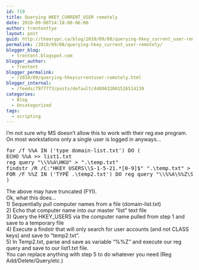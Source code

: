 ```yaml
---
id: 719
title: Querying HKEY_CURRENT_USER remotely
date: 2010-09-08T14:18:00-06:00
author: trententtye
layout: post
guid: http://theorypc.ca/blog/2010/09/08/querying-hkey_current_user-remotely/
permalink: /2010/09/08/querying-hkey_current_user-remotely/
blogger_blog:
  - trentent.blogspot.com
blogger_author:
  - Trentent
blogger_permalink:
  - /2010/09/querying-hkeycurrentuser-remotely.html
blogger_internal:
  - /feeds/7977773/posts/default/4489632001526514139
categories:
  - Blog
  - Uncategorized
tags:
  - scripting
---
```

I&#8217;m not sure why MS doesn&#8217;t allow this to work with their reg.exe program. On most workstations only a single user is logged in anyways&#8230;

<div>
</div>

<div>
  <div>
  </div>
  
  <div>
    <pre class="lang:batch decode:true ">for /f %%A IN ('type domain-list.txt') DO (
ECHO %%A &gt;&gt; list1.txt
reg query "\\%%A\HKU" &gt; ".\temp.txt"
findstr /R /C:"HKEY_USERS\\S-1-5-21.*[0-9]$" ".\temp.txt" &gt; ".\temp2.txt"
FOR /F %%Z IN ('TYPE .\temp2.txt') DO reg query "\\%%A\%%Z\Software\Unicus Medical Systems" /s /v ReportPrinterName | findstr /R /C:"ReportPrinterName" &gt;&gt; list1.txt
)</pre>
  </div>
</div>

<div>
</div>

<div>
  The above may have truncated (FYI).
</div>

<div>
</div>

<div>
  Ok, what this does&#8230;
</div>

<div>
  1) Sequentially pull computer names from a file (domain-list.txt)
</div>

<div>
  2) Echo that computer name into our master &#8220;list&#8221; text file
</div>

<div>
  3) Query the HKEY_USERS via the computer name pulled from step 1 and save to a temporary file
</div>

<div>
  4) Execute a findstr that will only search for user accounts (and not CLASS keys) and save to &#8220;temp2.txt&#8221;.
</div>

<div>
  5) In Temp2.txt, parse and save as variable &#8220;%%Z&#8221; and execute our reg query and save to our list1.txt file.
</div>

<div>
</div>

<div>
  You can replace anything with step 5 to do whatever you need (Reg Add/Delete/Query/etc.)
</div>

<div>
</div>

<!-- AddThis Advanced Settings generic via filter on the_content -->

<!-- AddThis Share Buttons generic via filter on the_content -->